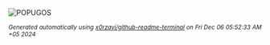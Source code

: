 <div align="justify">
<picture>
    <source media="(prefers-color-scheme: dark)" srcset="https://i.ibb.co/gWs6xpR/output-gif.gif">
    <source media="(prefers-color-scheme: light)" srcset="https://i.ibb.co/gWs6xpR/output-gif.gif">
    <img alt="POPUGOS" src="https://i.ibb.co/gWs6xpR/output-gif.gif">
</picture>

<sub><i>Generated automatically using [x0rzavi/github-readme-terminal](https://github.com/x0rzavi/github-readme-terminal) on Fri Dec 06 05:52:33 AM +05 2024</i></sub>
</div>